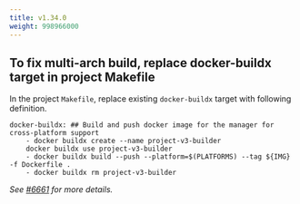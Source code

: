 ```yaml
---
title: v1.34.0
weight: 998966000
---
```


## To fix multi-arch build, replace docker-buildx target in project Makefile

In the project `Makefile`, replace existing `docker-buildx` target with following definition.

```make
docker-buildx: ## Build and push docker image for the manager for cross-platform support
	- docker buildx create --name project-v3-builder
	docker buildx use project-v3-builder
	- docker buildx build --push --platform=$(PLATFORMS) --tag ${IMG} -f Dockerfile .
	- docker buildx rm project-v3-builder
```

_See [#6661](https://github.com/graphitehealth/operator-sdk/pull/6661) for more details._
